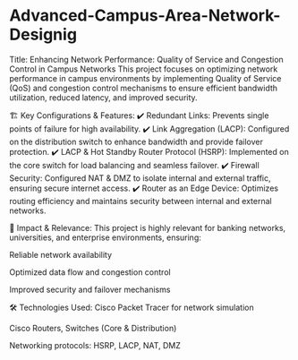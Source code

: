# Advanced-Campus-Area-Network-Designig
Title: Enhancing Network Performance: Quality of Service and Congestion Control in Campus Networks
This project focuses on optimizing network performance in campus environments by implementing Quality of Service (QoS) and congestion control mechanisms to ensure efficient bandwidth utilization, reduced latency, and improved security.

🏗 Key Configurations & Features:
✔ Redundant Links: Prevents single points of failure for high availability.
✔ Link Aggregation (LACP): Configured on the distribution switch to enhance bandwidth and provide failover protection.
✔ LACP & Hot Standby Router Protocol (HSRP): Implemented on the core switch for load balancing and seamless failover.
✔ Firewall Security: Configured NAT & DMZ to isolate internal and external traffic, ensuring secure internet access.
✔ Router as an Edge Device: Optimizes routing efficiency and maintains security between internal and external networks.

🎯 Impact & Relevance:
This project is highly relevant for banking networks, universities, and enterprise environments, ensuring:

Reliable network availability

Optimized data flow and congestion control

Improved security and failover mechanisms

🛠 Technologies Used:
Cisco Packet Tracer for network simulation

Cisco Routers, Switches (Core & Distribution)

Networking protocols: HSRP, LACP, NAT, DMZ
